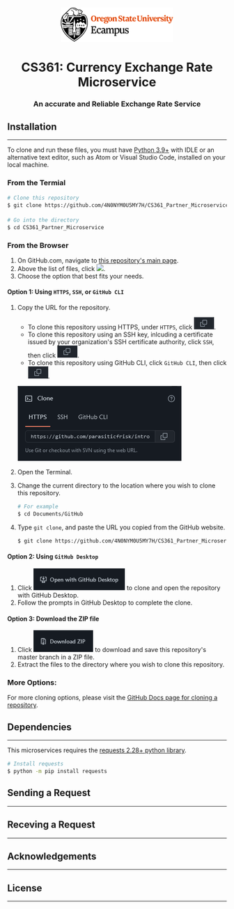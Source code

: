 <div align="center">

![](.github/osuEcampus.png)
# CS361: Currency Exchange Rate Microservice
### An accurate and Reliable Exchange Rate Service 

</div>

## Installation
<hr>

To clone and run these files, you must have [Python 3.9+](https://www.python.org/downloads/release/python-390/) with IDLE or an alternative text editor, such as Atom or Visual Studio Code, installed on your local machine.

### From the Termial
```bash
# Clone this repository
$ git clone https://github.com/4N0NYM0U5MY7H/CS361_Partner_Microservice

# Go into the directory
$ cd CS361_Partner_Microservice
```

### From the Browser
1. On GitHub.com, navigate to [this repository's main page]().
2. Above the list of files, click ![](.github.com/code.png).
3. Choose the option that best fits your needs.

#### Option 1: Using `HTTPS`, `SSH`, or `GitHub CLI`
1. Copy the URL for the repository.
   * To clone this repository ussing HTTPS, under `HTTPS`, click ![the copy to clipboard icon](.github/copy.png).
   * To clone this repository using an SSH key, inlcuding a certificate issued by your organization's SSH certificate authority, click `SSH`, then click ![the copy to clipboard icon](.github/copy.png).
   * To clone this repository using GitHub CLI, click `GitHub CLI`, then click ![the copy to clipboard icon](.github/copy.png).
   
   ![Git clone options.](.github/git-clone.png)
2. Open the Terminal.
3. Change the current directory to the location where you wish to clone this repository.
   ```bash
   # For example
   $ cd Documents/GitHub
   ```
4. Type `git clone`, and paste the URL you copied from the GitHub website.
   ```bash
   $ git clone https://github.com/4N0NYM0U5MY7H/CS361_Partner_Microservice
   ```

#### Option 2: Using `GitHub Desktop`
1. Click ![the open with desktop icon](.github/open-with-desktop.png) to clone and open the repository with GitHub Desktop.
2. Follow the prompts in GitHub Desktop to complete the clone.

#### Option 3: Download the ZIP file
1. Click ![the downlaod zip icon](.github/download-zip.png) to download and save this repository's master branch in a ZIP file.
2. Extract the files to the directory where you wish to clone this repository.

### More Options:
For more cloning options, please visit the [GitHub Docs page for cloning a repository](https://docs.github.com/en/repositories/creating-and-managing-repositories/cloning-a-repository).

## Dependencies
<hr>

This microservices requires the [requests 2.28+ python library](https://pypi.org/project/requests/).
```bash
# Install requests
$ python -m pip install requests
```

## Sending a Request
<hr>


## Receving a Request
<hr>

## Acknowledgements
<hr>

## License
<hr>